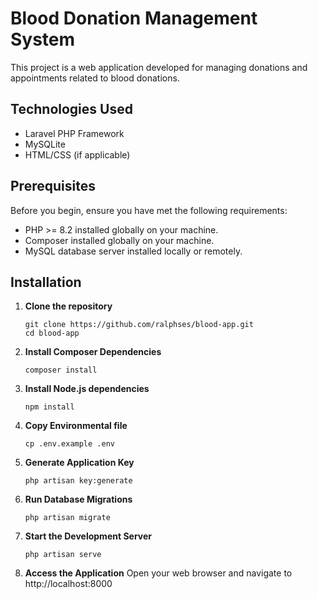 # Blood Donation Management System

This project is a web application developed for managing donations and appointments related to blood donations.

## Technologies Used

- Laravel PHP Framework
- MySQLite
- HTML/CSS (if applicable)

## Prerequisites

Before you begin, ensure you have met the following requirements:

- PHP >= 8.2 installed globally on your machine.
- Composer installed globally on your machine.
- MySQL database server installed locally or remotely.

## Installation

1. **Clone the repository**

   ```
   git clone https://github.com/ralphses/blood-app.git
   cd blood-app

2. **Install Composer Dependencies**

   ```
   composer install
   
3. **Install Node.js dependencies**
    ```
   npm install
   
4. **Copy Environmental file**
    ```
    cp .env.example .env

5. **Generate Application Key**
    ```
   php artisan key:generate
   
6. **Run Database Migrations**
    ```
   php artisan migrate

7. **Start the Development Server**
    ```
   php artisan serve

8. **Access the Application**
   Open your web browser and navigate to http://localhost:8000 

